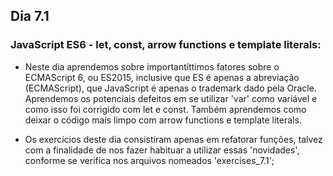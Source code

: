 ## Dia 7.1

### JavaScript ES6 - let, const, arrow functions e template literals:

- Neste dia aprendemos sobre importantíttimos fatores sobre o ECMAScript 6, ou ES2015, inclusive que ES é apenas a abreviação (ECMAScript), que JavaScript é apenas o trademark dado pela Oracle. Aprendemos os potenciais defeitos em se utilizar 'var' como variável e como isso foi corrigido com let e const. Também aprendemos como deixar o código mais limpo com arrow functions e template literals.

- Os exercícios deste dia consistiram apenas em refatorar funções, talvez com a finalidade de nos fazer habituar a utilizar essas 'novidades', conforme se verifica nos arquivos nomeados 'exercises_7.1';
